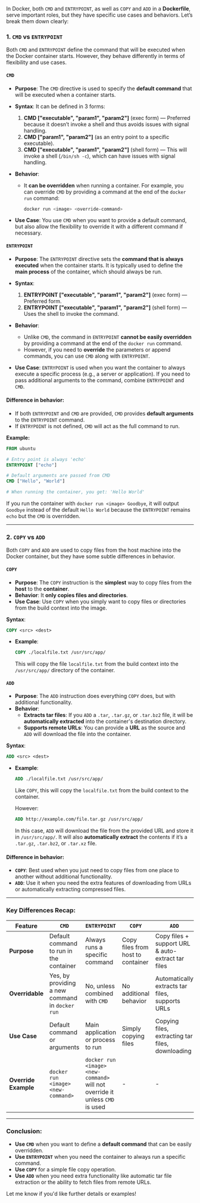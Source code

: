 In Docker, both `CMD` and `ENTRYPOINT`, as well as `COPY` and `ADD` in a **Dockerfile**, serve important roles, but they have specific use cases and behaviors. Let’s break them down clearly:

### 1. **`CMD` vs `ENTRYPOINT`**

Both `CMD` and `ENTRYPOINT` define the command that will be executed when the Docker container starts. However, they behave differently in terms of flexibility and use cases.

#### **`CMD`**
- **Purpose**: The `CMD` directive is used to specify the **default command** that will be executed when a container starts.
- **Syntax**: It can be defined in 3 forms:
  1. **CMD ["executable", "param1", "param2"]** (exec form) — Preferred because it doesn’t invoke a shell and thus avoids issues with signal handling.
  2. **CMD ["param1", "param2"]** (as an entry point to a specific executable).
  3. **CMD ["executable", "param1", "param2"]** (shell form) — This will invoke a shell (`/bin/sh -c`), which can have issues with signal handling.
  
- **Behavior**:
  - It **can be overridden** when running a container. For example, you can override `CMD` by providing a command at the end of the `docker run` command:
    ```bash
    docker run <image> <override-command>
    ```

- **Use Case**: You use `CMD` when you want to provide a default command, but also allow the flexibility to override it with a different command if necessary.

#### **`ENTRYPOINT`**
- **Purpose**: The `ENTRYPOINT` directive sets the **command that is always executed** when the container starts. It is typically used to define the **main process** of the container, which should always be run.
- **Syntax**:
  1. **ENTRYPOINT ["executable", "param1", "param2"]** (exec form) — Preferred form.
  2. **ENTRYPOINT ["executable", "param1", "param2"]** (shell form) — Uses the shell to invoke the command.
  
- **Behavior**:
  - Unlike `CMD`, the command in `ENTRYPOINT` **cannot be easily overridden** by providing a command at the end of the `docker run` command. 
  - However, if you need to **override** the parameters or append commands, you can use `CMD` along with `ENTRYPOINT`.
  
- **Use Case**: `ENTRYPOINT` is used when you want the container to always execute a specific process (e.g., a server or application). If you need to pass additional arguments to the command, combine `ENTRYPOINT` and `CMD`.

#### **Difference in behavior**:
- If both `ENTRYPOINT` and `CMD` are provided, `CMD` provides **default arguments** to the `ENTRYPOINT` command.
- If `ENTRYPOINT` is not defined, `CMD` will act as the full command to run.
  
**Example:**

```dockerfile
FROM ubuntu

# Entry point is always 'echo'
ENTRYPOINT ["echo"]

# Default arguments are passed from CMD
CMD ["Hello", "World"]

# When running the container, you get: 'Hello World'
```

If you run the container with `docker run <image> Goodbye`, it will output `Goodbye` instead of the default `Hello World` because the `ENTRYPOINT` remains `echo` but the `CMD` is overridden.

---

### 2. **`COPY` vs `ADD`**

Both `COPY` and `ADD` are used to copy files from the host machine into the Docker container, but they have some subtle differences in behavior.

#### **`COPY`**
- **Purpose**: The `COPY` instruction is the **simplest** way to copy files from the **host** to the **container**.
- **Behavior**: It **only copies files and directories**.
- **Use Case**: Use `COPY` when you simply want to copy files or directories from the build context into the image.
  
**Syntax**:
```dockerfile
COPY <src> <dest>
```

- **Example**:
  ```dockerfile
  COPY ./localfile.txt /usr/src/app/
  ```

  This will copy the file `localfile.txt` from the build context into the `/usr/src/app/` directory of the container.

#### **`ADD`**
- **Purpose**: The `ADD` instruction does everything `COPY` does, but with additional functionality.
- **Behavior**:
  - **Extracts tar files**: If you `ADD` a `.tar`, `.tar.gz`, or `.tar.bz2` file, it will be **automatically extracted** into the container's destination directory.
  - **Supports remote URLs**: You can provide a **URL** as the source and `ADD` will download the file into the container.
  
**Syntax**:
```dockerfile
ADD <src> <dest>
```

- **Example**:
  ```dockerfile
  ADD ./localfile.txt /usr/src/app/
  ```

  Like `COPY`, this will copy the `localfile.txt` from the build context to the container.

  However:
  ```dockerfile
  ADD http://example.com/file.tar.gz /usr/src/app/
  ```

  In this case, `ADD` will download the file from the provided URL and store it in `/usr/src/app/`. It will also **automatically extract** the contents if it’s a `.tar.gz`, `.tar.bz2`, or `.tar.xz` file.

#### **Difference in behavior**:
- **`COPY`**: Best used when you just need to copy files from one place to another without additional functionality.
- **`ADD`**: Use it when you need the extra features of downloading from URLs or automatically extracting compressed files.

---

### Key Differences Recap:

| **Feature**        | **`CMD`**                               | **`ENTRYPOINT`**                         | **`COPY`**                                   | **`ADD`**                                         |
|--------------------|-----------------------------------------|------------------------------------------|---------------------------------------------|--------------------------------------------------|
| **Purpose**        | Default command to run in the container | Always runs a specific command          | Copy files from host to container           | Copy files + support URL & auto-extract tar files |
| **Overridable**    | Yes, by providing a new command in `docker run` | No, unless combined with `CMD`           | No additional behavior                     | Automatically extracts tar files, supports URLs  |
| **Use Case**       | Default command or arguments           | Main application or process to run      | Simply copying files                       | Copying files, extracting tar files, downloading |
| **Override Example** | `docker run <image> <new-command>`     | `docker run <image> <new-command>` will not override it unless `CMD` is used | -                                           | -                                                |

---

### Conclusion:
- **Use `CMD`** when you want to define a **default command** that can be easily overridden.
- **Use `ENTRYPOINT`** when you need the container to always run a specific command.
- **Use `COPY`** for a simple file copy operation.
- **Use `ADD`** when you need extra functionality like automatic tar file extraction or the ability to fetch files from remote URLs.

Let me know if you'd like further details or examples!

